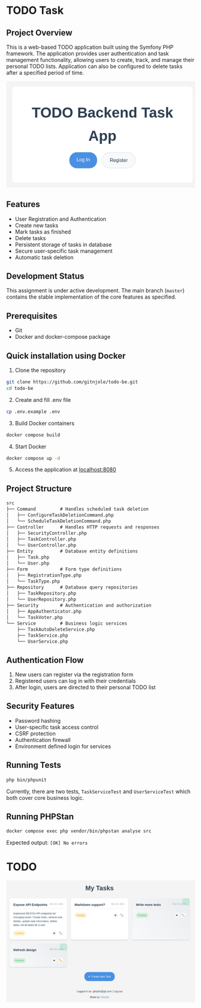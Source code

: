# TODO Task

## Project Overview

This is a web-based TODO application built using the Symfony PHP framework. The application provides user authentication and task management functionality, allowing users to create, track, and manage their personal TODO lists. Application can also be configured to delete tasks after a specified period of time.

<div align="center">
  <img src="assets/images/landing.png" alt="Task Management Screenshot">
</div>

## Features

- User Registration and Authentication
- Create new tasks
- Mark tasks as finished
- Delete tasks
- Persistent storage of tasks in database
- Secure user-specific task management
- Automatic task deletion
  
## Development Status

This assignment is under active development. The main branch (`master`) contains the stable implementation of the core features as specified.

## Prerequisites

- Git
- Docker and docker-compose package

## Quick installation using Docker

1. Clone the repository
```bash
git clone https://github.com/gitnjole/todo-be.git
cd todo-be
```

2. Create and fill .env file
```bash
cp .env.example .env
```

3. Build Docker containers
```bash
docker compose build
```

4. Start Docker
```bash
docker compose up -d
```

5. Access the application at [localhost:8080](http://localhost:8080)

## Project Structure

```
src
├── Command         # Handles scheduled task deletion
│   ├── ConfigureTaskDeletionCommand.php
│   └── ScheduleTaskDeletionCommand.php
├── Controller      # Handles HTTP requests and responses                    
│   ├── SecurityController.php
│   ├── TaskController.php
│   └── UserController.php
├── Entity          # Database entity definitions
│   ├── Task.php
│   └── User.php
├── Form            # Form type definitions
│   ├── RegistrationType.php
│   └── TaskType.php
├── Repository      # Database query repositories
│   ├── TaskRepository.php
│   └── UserRepository.php
├── Security        # Authentication and authorization
│   ├── AppAuthenticator.php
│   └── TaskVoter.php
└── Service         # Business logic services
    ├── TaskAutoDeleteService.php
    ├── TaskService.php
    └── UserService.php
```

## Authentication Flow

1. New users can register via the registration form
2. Registered users can log in with their credentials
3. After login, users are directed to their personal TODO list

## Security Features

- Password hashing
- User-specific task access control
- CSRF protection
- Authentication firewall
- Environment defined login for services

## Running Tests

```bash
php bin/phpunit
```

Currently, there are two tests, `TaskServiceTest` and `UserServiceTest` which both cover core business logic.

## Running PHPStan

```bash
docker compose exec php vendor/bin/phpstan analyse src
```

Expected output:
 `[OK] No errors`                                                                                          
# TODO

<div align="center">
  <img src="assets/images/overview.png" alt="Task Management Screenshot">
</div>

